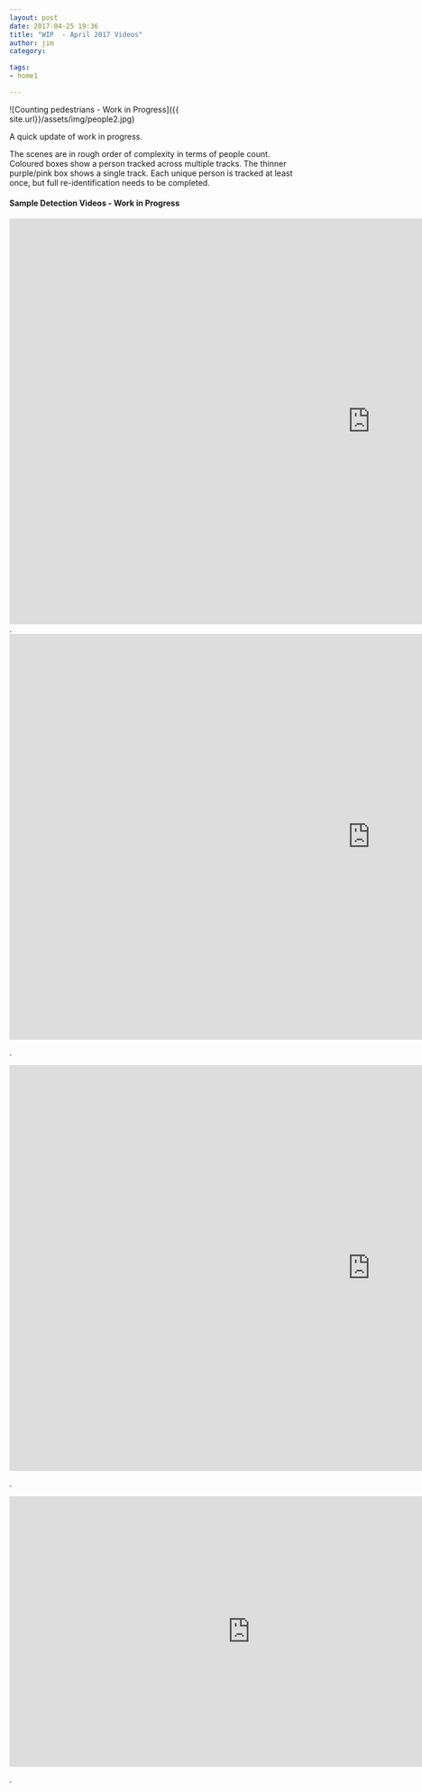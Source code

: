 ```yaml
---
layout: post
date: 2017-04-25 19:36
title: "WIP  - April 2017 Videos"
author: jim
category:

tags:
- home1

---
```


![Counting pedestrians  - Work in Progress]({{ site.url}}/assets/img/people2.jpg)

A quick update of work in progress.


The scenes are in rough order of complexity in terms of people count. Coloured boxes show a person tracked across multiple tracks. The thinner purple/pink box shows a single track. Each unique person is tracked at least once, but
 full re-identification  needs to be completed.


#### Sample Detection Videos - Work in Progress

<iframe width="1280" height="720" src="https://www.youtube.com/embed/FVenAjUp1O8" frameborder="0" allowfullscreen></iframe>
.

<iframe width="1280" height="720" src="https://www.youtube.com/embed/59jO2V6wmPQ" frameborder="0" allowfullscreen></iframe>

.

<iframe width="1280" height="720" src="https://www.youtube.com/embed/X15I6XcT99g" frameborder="0" allowfullscreen></iframe>

.

<iframe width="854" height="480" src="https://www.youtube.com/embed/YyelYb3N2to" frameborder="0" allowfullscreen></iframe>

. 




